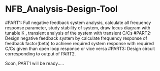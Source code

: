 # NFB_Analysis-Design-Tool
#PART1: Full negative feedback system analysis, calculate all frequency response parameter, study stability of system, draw locus diagram with tunable K , 
transient analysis of the system with transient C/Cs 
#PART2: Design negative feedback system by calculate frequency response of feedback factor(beta) to achieve required system response with required C/Cs given than open loop responce or vice versa
#PART3: Design circuit corresponding to output of PART2.

Soon, PART1 will be ready.....
